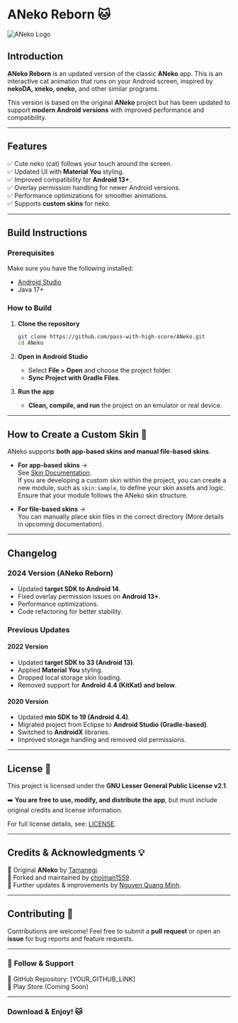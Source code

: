 # **ANeko Reborn** 🐱

![ANeko Logo](https://play-lh.googleusercontent.com/icon.png)

## **Introduction**

**ANeko Reborn** is an updated version of the classic **ANeko** app. This is an interactive cat
animation that runs on your Android screen, inspired by **nekoDA, xneko, oneko,** and other similar
programs.

This version is based on the original **ANeko** project but has been updated to support **modern
Android versions** with improved performance and compatibility.

---

## **Features**

✅ Cute neko (cat) follows your touch around the screen.  
✅ Updated UI with **Material You** styling.  
✅ Improved compatibility for **Android 13+**.  
✅ Overlay permission handling for newer Android versions.  
✅ Performance optimizations for smoother animations.  
✅ Supports **custom skins** for neko.

---

## **Build Instructions**

### **Prerequisites**

Make sure you have the following installed:

- [Android Studio](https://developer.android.com/studio)
- Java 17+

### **How to Build**

1. **Clone the repository**
   ```bash
   git clone https://github.com/pass-with-high-score/ANeko.git
   cd ANeko
   ```  
2. **Open in Android Studio**
    - Select **File > Open** and choose the project folder.
    - **Sync Project with Gradle Files**.

3. **Run the app**
    - **Clean, compile, and run** the project on an emulator or real device.

---

## **How to Create a Custom Skin** 🎨

ANeko supports **both app-based skins and manual file-based skins**.

- **For app-based skins** →  
  See [Skin Documentation](http://www.tamanegi.org/prog/android-apps/aneko-skin.html#create-skin).  
  If you are developing a custom skin within the project, you can create a new module, such as
  `skin:sample`, to define your skin assets and logic. Ensure that your module follows the ANeko
  skin structure.

- **For file-based skins** →  
  You can manually place skin files in the correct directory (More details in upcoming
  documentation).

---

## **Changelog**

### **2024 Version (ANeko Reborn)**

- Updated **target SDK to Android 14**.
- Fixed overlay permission issues on **Android 13+**.
- Performance optimizations.
- Code refactoring for better stability.

### **Previous Updates**

#### **2022 Version**

- Updated **target SDK to 33 (Android 13)**.
- Applied **Material You** styling.
- Dropped local storage skin loading.
- Removed support for **Android 4.4 (KitKat) and below**.

#### **2020 Version**

- Updated **min SDK to 19 (Android 4.4)**.
- Migrated project from Eclipse to **Android Studio (Gradle-based)**.
- Switched to **AndroidX** libraries.
- Improved storage handling and removed old permissions.

---

## **License** 📜

This project is licensed under the **GNU Lesser General Public License v2.1**.

➡️ **You are free to use, modify, and distribute the app**, but must include original credits and
license information.

For full license details,
see: [LICENSE](LICENSE).

---

## **Credits & Acknowledgments** 💡

🙏 Original **ANeko** by [Tamanegi](https://github.com/lllllT).  
🙏 Forked and maintained by [choiman1559](https://github.com/choiman1559/ANeko).  
🙏 Further updates & improvements by [Nguyen Quang Minh](https://github.com/nqmgaming).

---

## **Contributing** 🤝

Contributions are welcome! Feel free to submit a **pull request** or open an **issue** for bug
reports and feature requests.

---

### 🔗 **Follow & Support**

📌 GitHub Repository: [YOUR_GITHUB_LINK]  
📌 Play Store (Coming Soon)

---

### **Download & Enjoy!** 🐱
